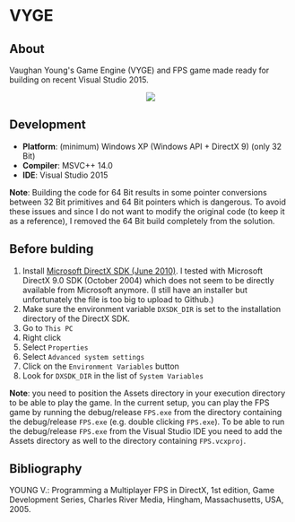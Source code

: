 # VYGE

## About
Vaughan Young's Game Engine (VYGE) and FPS game made ready for building on recent Visual Studio 2015.
<p align="center"><img src="https://github.com/matt77hias/VYGE/blob/master/res/FPS.png"></p>

## Development
* **Platform**: (minimum) Windows XP (Windows API + DirectX 9) (only 32 Bit)
* **Compiler**: MSVC++ 14.0
* **IDE**: Visual Studio 2015

**Note**: Building the code for 64 Bit results in some pointer conversions between 32 Bit primitives and 64 Bit pointers which is dangerous. To avoid these issues and since I do not want to modify the original code (to keep it as a reference), I removed the 64 Bit build completely from the solution.

## Before bulding
1. Install [Microsoft DirectX SDK (June 2010)](https://www.microsoft.com/en-us/download/details.aspx?id=6812). I tested with Microsoft DirectX 9.0 SDK (October 2004) which does not seem to be directly available from Microsoft anymore. (I still have an installer but unfortunately the file is too big to upload to Github.)
2. Make sure the environment variable `DXSDK_DIR` is set to the installation directory of the DirectX SDK.
  1. Go to `This PC`
  2. Right click
  3. Select `Properties`
  4. Select `Advanced system settings`
  5. Click on the `Environment Variables` button
  6. Look for `DXSDK_DIR` in the list of `System Variables`
  
**Note**: you need to position the Assets directory in your execution directory to be able to play the game. In the current setup, you can play the FPS game by running the debug/release `FPS.exe` from the directory containing the debug/release `FPS.exe` (e.g. double clicking `FPS.exe`). To be able to run the debug/release `FPS.exe` from the Visual Studio IDE you need to add the Assets directory as well to the directory containing `FPS.vcxproj`.

## Bibliography
YOUNG V.: Programming a Multiplayer FPS in DirectX, 1st edition, Game Development Series, Charles River Media, Hingham, Massachusetts, USA, 2005.
